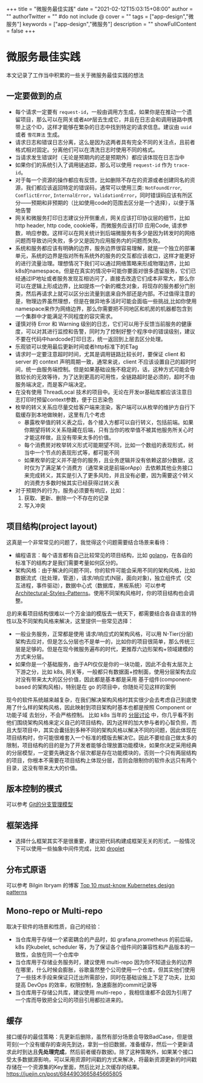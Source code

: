 +++
title = "微服务最佳实践"
date = "2021-02-12T15:03:15+08:00"
author = ""
authorTwitter = "" #do not include @
cover = ""
tags = ["app-design","微服务"]
keywords = ["app-design","微服务"]
description = ""
showFullContent = false
+++

# 微服务最佳实践
本文记录了工作当中积累的一些关于微服务最佳实践的想法

## 一定要做到的点
- 每个请求一定要有 `request-id`，一般由调用方生成，如果你是在推动一个遗留项目，那么可以在网关或者`AOP`层去生成它，并且在日志会和调用链路中携带上这个ID，这样才能够在繁杂的日志中找到特定的请求信息。建议由 `uuid` 或者 `雪花算法` 生成。
- 请求日志和错误日志分离，这么是因为这两者具有完全不同的关注点，且前者格式相对固定。分离他们可以在清洗日志时使用不同的格式。
- 当请求发生错误时（无论是预期内的还是预期外）都应该体现在日志当中
- 如果你们的系统引入了调用链追踪，那么可以使用 `request-id` 作为 `trace-id`。
- 对于每一个资源的操作都应有反馈，比如删除不存在的资源或者创建同名的资源，我们都应该返回特定的错误码，通常可以使用三类: `NotFoundError`, `ConflictError`, `InternalError`，`ValidationError`，同时错误码应该有所区分——预期和非预期的（比如使用code的范围去区分是一个选择），以便于落地告警
- 网关和微服务打印日志建议分开侧重点，网关应该打印协议层的细节，比如 http header, http code, cookie等，而微服务应该打印 应用Code, 请求参数，响应参数。这样可以在网关统计到后端微服务有多少是因为转发时的网络问题而导致访问失败，多少又是因为应用服务内的问题而失败。
- 系统和服务都应该有明确的边界，服务边界很容易理解，就是一个独立的部署单元，系统的边界是指对所有系统外的服务的交互都应该收口，这样才能更好的进行流量治理。理想情况下我们可以通过网络策略来形成物理边界，比如k8s的namespace。但是在真实的情况中可能你要面对很多遗留服务，它们已经通过IP地址或者服务发现互相访问了，直接去改造它们成本非常大，那么你可以在逻辑上形成边界，比如提炼一个新的概念对象，将现存的服务都分门别类，然后再请求上就可以区分出流量到底来自外部还是内部。不过值得注意的是，物理边界虽然理想，但是在做异地多活时可能会面临一些挑战,比如你使用namespace来作为网络边界，那么你需要把不同地区和机房的机器都包含到一个集群中才能满足不同程度的容灾需求。
- 谨慎对待 Error 和 Warning 级别的日志，它们可以用于反馈当前服务的健康度，可以对其进行监控和告警，同时为了控制好整个程序中的错误级别，建议不要在代码中hardcode打印日志，统一返回到上层去区分处理。
- 乐观锁可以使用最后更新时间或者http标准下的ETag
- 请求时一定要注意超时时间，尤其是调用链路比较长时，要保证 client 和 server 的 context 声明周期一致，通常来说，client 不应该设置自己的超时时间，统一由服务端控制。但是如果基础设施不稳定的，话，这种方式可能会导致较长的无效等待，为了达到更高的可用性，全链路超时是必须的，超时不由服务端决定，而是客户端决定。
- 在没有使用 ThreadLocal 技术的项目中。无论在开发or基础库都应该注意日志打印时预留context参数，便于日志染色
- 枚举的转义关系应尽量交给客户端来渲染，客户端可以从枚举的维护方自行下载缓存到本地做映射，这里有几个考虑
  + 暴露枚举值的转义表之后，各个接入方都可以自行转义，包括前端。如果你期望将转义关系隐藏在后端，只有当你的枚举值不被其他服务所关心时才能这样做，且没有带来太多的价值。
  + 每个消费房对枚举转义形式可能期望不同，比如一个数组的表现形式，树当中一个节点的表现形式等，都可能不同
  + 如果枚举的定义并不是你的服务，且业务逻辑并没有依赖这部分数据，这时仅为了满足某个消费方（通常来说是前端orApp）去依赖其他业务接口来完成转义，其实是引入了更多风险，并且没有必要，因为需要这个转义的消费方多数时候其实已经获得过转义表
- 对于预期外的行为，服务必须要有响应，比如：
  1. 获取、更新、删除一个不存在的记录
  2. 写入冲突


## 项目结构(project layout)
这真是一个非常常见的问题了，我觉得这个问题需要结合场景来看待：
- 编程语言：每个语言都有自己比较常见的项目结构，比如 [golang](https://github.com/golang-standards/project-layout)，在各自的标准下的结构才是我们需要考量如何区分的。
- 架构风格：由于解决的问题不同，你的软件可能会采用不同的架构风格，比如 数据流式（批处理，管道），请求/响应式(N层，面向对象)，独立组件式（交互进程，事件驱动），数据中心式（数据库，黑板系统）可以参考 [Architectural-Styles-Patterns](https://www.infoq.com/news/2009/02/Architectural-Styles-Patterns/)。使用不同架构风格时，你的项目结构也会调整。

总的来看项目结构很难以一个万金油的模版去一统天下，都需要结合各自语言的特性以及不同架构风格来解决，这里提供一些常见选择：
- 一般业务服务，正常都是使用 请求/响应式的架构风格，可以用 N-Tier(分层) 架构去应对，但是怎么分层也不是单一的，比如你的项目很简单，那么传统三层是足够的。但是在现今微服务遍布的时代，更推荐六边形架构+领域建模的方式来分层。
- 如果你是一个基础服务，由于API仅仅是你的一块功能，因此不会有太层次上下游之分，比如 k8s, 网关等，一般都只有数据面+控制面，使用分层架构去应对没有带来太大的区分价值，因此都是基本都是采用 基于组件(component-based 的架构风格)，特别是在 go 的项目中，你随处可见这样的案例

现今的软件系统越来越复杂，在我们解决架构风格时其实很少会去考虑自己到底使用了什么样的架构风格，因此映射到项目架构时基本也都是按照 Component or 功能子域 去划分，不会严格控制。
比如 k8s 当年的 [分层讨论](https://github.com/kubernetes/kubernetes/issues/4851) 中，你几乎看不到他们围绕架构风格来定义自己的项目结构，因为这样的加大参与者的心智负担，而且大型项目中，其实会囊括到多种不同的架构风格以解决不同的问题，因此体现在项目结构时，你可能很难套入一个标准的模版去解决它。因此不要给自己做太多的限制，项目结构的目的是为了开发者能够合理放置功能模块，如果你决定采用经典的分层模型，一定要先确定各个层次都是存在功能模块的，否则一个只有两层结构的项目，你根本不需要在项目结构上体现分层，否则会限制你的软件永远只有两个目录，这没有带来太大的价值。


## 版本控制的模式
可以参考 [Git的分支管理模型](./git-manage.md)

## 框架选择
- 选择什么框架其实不是很重要，建议把代码构建成框架无关的形式，一般情况下可以使用一些抽象中间件完成，比如 [droplet](https://github.com/ShiningRush/droplet)

## 分布式原语
可以参考 Bilgin Ibryam 的博客 [Top 10 must-know Kubernetes design patterns](http://www.ofbizian.com/2020/05/top-10-must-know-kubernetes-design.html)

## Mono-repo or Multi-repo
取决于软件的场景和性质，自己的经验：
- 当仓库用于存储一个紧密耦合的产品时，如 grafana,prometheus 的前后端，k8s 的kubelet, scheduler 等，为了保证各个组件间的兼容性和产品版本的一致性，会放在同一个仓库中
- 当仓库用于存储业务服务时，建议使用 multi-repo 因为你不知道业务的边界在哪里，什么时候会膨胀，谷歌虽然整个公司使用一个仓库，但其实他们使用了一些技术手段来保证只迁出所需部分，同时在基础设施上下足了功夫，比如提高 DevOps 的效率，权限控制，急速膨胀的commit记录等
- 当仓库用于存储公共库，建议使用 multi-repo ，我相信谁都不会因为引用了一个库而导致把全公司的项目引用都拉进来的。

## 缓存
接口缓存的最佳策略：先更新后删除，虽然有部分场景会导致BadCase，但是很苛刻(一个没有缓存的查询先到达，拿到一份旧数据，准备缓存，然后一个更新请求此时到达且**先处理完成**，然后前者缓存数据)。除了这种策略外，如果某个接口受太多数据源影响，可以采用资源时间戳的方式来解决，将最新资源更新的时间戳存储在一个资源集的Key里面，然后比对上次缓存的结果。
https://juejin.cn/post/6844903665845665805